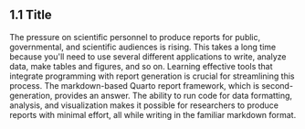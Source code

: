 ## 1.1 Title 

The pressure on scientific personnel to produce reports for public, governmental, and scientific audiences is rising. 
This takes a long time because you'll need to use several different applications to write, analyze data, make tables and figures, and so on.
Learning effective tools that integrate programming with report generation is crucial for streamlining this process. The markdown-based Quarto report framework, which is second-generation, provides an answer.
The ability to run code for data formatting, analysis, and visualization makes it possible for researchers to produce reports with minimal effort, all while writing in the familiar markdown format.

